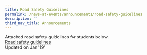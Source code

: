 ```yaml
---
title: Road Safety Guidelines
permalink: /news-at-events/announcements/road-safety-guidelines
description: ""
third_nav_title: Announcements
---
```

<p>Attached road safety guidelines for students below.<br /><a href="/files/Road%20Safety%20Guidelines/Road%20Safety%20Guidelines.pdf" target="_blank" rel="noopener">Road safety guidelines</a><br />Updated on Jan '19'</p>